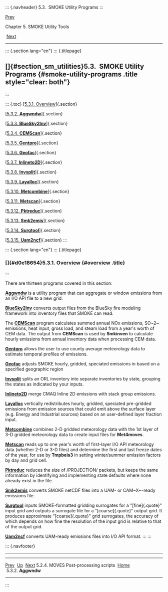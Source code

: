 ::: {.navheader}
5.3.  SMOKE Utility Programs
:::

[Prev](ch05s02s04.html) 

Chapter 5. SMOKE Utility Tools

 [Next](ch05s03s02.html)

------------------------------------------------------------------------

::: {.section lang="en"}
::: {.titlepage}
<div>

<div>

[]{#section_sm_utilities}5.3.  SMOKE Utility Programs {#smoke-utility-programs .title style="clear: both"}
-----------------------------------------------------

</div>

</div>
:::

::: {.toc}
[[5.3.1. Overview](ch05s03.html#d0e18654)]{.section}

[[5.3.2. **Aggwndw**](ch05s03s02.html)]{.section}

[[5.3.3. **BlueSky2Inv**](ch05s03s03.html)]{.section}

[[5.3.4. **CEMScan**](ch05s03s04.html)]{.section}

[[5.3.5. **Gentpro**](ch05s03s05.html)]{.section}

[[5.3.6. **Geofac**](ch05s03s06.html)]{.section}

[[5.3.7. **Inlineto2D**](ch05s03s07.html)]{.section}

[[5.3.8. **Invsplit**](ch05s03s08.html)]{.section}

[[5.3.9. **Layalloc**](ch05s03s09.html)]{.section}

[[5.3.10. **Metcombine**](ch05s03s10.html)]{.section}

[[5.3.11. **Metscan**](ch05s03s11.html)]{.section}

[[5.3.12. **Pktreduc**](ch05s03s12.html)]{.section}

[[5.3.13. **Smk2emis**](ch05s03s13.html)]{.section}

[[5.3.14. **Surgtool**](ch05s03s14.html)]{.section}

[[5.3.15. **Uam2ncf**](ch05s03s15.html)]{.section}
:::

::: {.section lang="en"}
::: {.titlepage}
<div>

<div>

### []{#d0e18654}5.3.1. Overview {#overview .title}

</div>

</div>
:::

There are thirteen programs covered in this section:

[**Aggwndw**](ch05s03s02.html "5.3.2. Aggwndw") is a utility program
that can aggregate or window emissions from an I/O API file to a new
grid.

[**BlueSky2Inv**](ch05s03s03.html "5.3.3. BlueSky2Inv") converts output
files from the BlueSky fire modeling framework into inventory files that
SMOKE can read.

The [**CEMScan**](ch05s03s04.html "5.3.4. CEMScan") program calculates
summed annual NOx emissions, SO~2~ emissions, heat input, gross load,
and steam load from a year's worth of CEM data. The output from
**CEMScan** is used by **Smkinven** to calculate hourly emissions from
annual inventory data when processing CEM data.

[**Gentpro**](ch05s03s05.html "5.3.5. Gentpro") allows the user to use
county average meteorology data to estimate temporal profiles of
emissions.

[**Geofac**](ch05s03s06.html "5.3.6. Geofac") adjusts SMOKE hourly,
gridded, speciated emissions in based on a specified geographic region

[**Invsplit**](ch05s03s08.html "5.3.8. Invsplit") splits an ORL
inventory into separate inventories by state, grouping the states as
indicated by your inputs.

[**Inlineto2D**](ch05s03s07.html "5.3.7. Inlineto2D") merge CMAQ Inline
2D emissions with stack group emissions.

[**Layalloc**](ch05s03s09.html "5.3.9. Layalloc") vertically
redistributes hourly, gridded, speciated pre-gridded emissions from
emission sources that could emit above the surface layer (e.g. Energy
and Industrial sources) based on an user-defined layer fraction input.

[**Metcombine**](ch05s03s10.html "5.3.10. Metcombine") combines 2-D
gridded meteorology data with the 1st layer of 3-D gridded meteorology
data to create input files for **Met4moves**.

[**Metscan**](ch05s03s11.html "5.3.11. Metscan") reads up to one year's
worth of first-layer I/O API meteorology data (whether 2-D or 3-D files)
and determine the first and last freeze dates of the year, for use by
**Tmpbeis3** in setting winter/summer emission factors by day and grid
cell.

[**Pktreduc**](ch05s03s12.html "5.3.12. Pktreduc") reduces the size of
/PROJECTION/ packets, but keeps the same information by identifying and
implementing state defaults where none already exist in the file.

[**Smk2emis**](ch05s03s13.html "5.3.13. Smk2emis") converts SMOKE netCDF
files into a UAM- or CAM~X~-ready emissions file.

[**Surgtool**](ch05s03s14.html "5.3.14. Surgtool") inputs
SMOKE-formatted gridding surrogates for a "[fine]{.quote}" input grid
and outputs a surrogate file for a "[coarse]{.quote}" output grid. It
produces approximate "[coarse]{.quote}" grid surrogates, the accuracy of
which depends on how fine the resolution of the input grid is relative
to that of the output grid.

[**Uam2ncf**](ch05s03s15.html "5.3.15. Uam2ncf") converts UAM-ready
emissions files into I/O API format.
:::
:::

::: {.navfooter}

------------------------------------------------------------------------

  --------------------------------------- -------------------- --------------------------
  [Prev](ch05s02s04.html)                   [Up](ch05.html)       [Next](ch05s03s02.html)
  5.2.4. MOVES Post-processing scripts     [Home](index.html)          5.3.2. **Aggwndw**
  --------------------------------------- -------------------- --------------------------
:::
